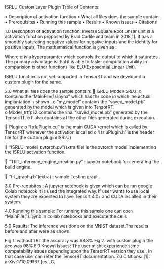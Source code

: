 ISRLU Custom Layer Plugin
Table of Contents:

•	Description of activation function
•	What all files does the sample contain
•	Prerequisites
•	Running this sample
•	Results
•	Known issues
•	Citations

1.0	Description of activation function:
Inverse Square Root Linear unit is a activation function proposed by Brad Carlile and team in 2018[1]. It  has a smoothly saturating negative values for negative inputs and the identity for positive inputs. The mathematical function is given as :

			   
Where α is a hyperparamter which controls the output to which it saturates . The primary advantage is that it is able to faster computation ability in comparision to other functions like ELU(Exponential Linear Unit).

ISRLU function is not yet supported in TensorRT and we developed a custom plugin for the same.

2.0	What all files does the sample contain:
	ISRLU Model/ISRLU:
o	Contains the “MainFile(1).ipynb” which has the code in which the actual implantation is shown . 
o	“my_model” contains the  “saved_model.pb” generated by the model which is given   into TensorRT.  
o	Model_trtfp32 contains the final “saved_model.pb” generated by the TensorRT.
o	It also contains all the other files generated during execution.


	Plugin:
o	“IsrluPlugin.cu” is the main CUDA kernel which is called  by TensorRT  whenever the activation is called
o	“IsrluPlugin.h” is the header file for the custom plugin(ISRLU)

	“ISRLU_model_pytorch.py”(extra file) is the pytorch model implementing the ISRLU activation function.

	“TRT_inference_engine_creation.py” : jupyter notebook for generating the build engine.

	“trt_graph.pb”(extra) : sample Testing graph.

3.0	Pre-requisites :
A jupyter notebook is given which can be run google Colab notebook It is used the integrated way. If user wants to use local system they are expected to have Tensort 4.0+ and CUDA installed in their system.

4.0	Running this sample:
For running this sample one can open “MainFile(1).ipynb in collab notebooks and execute the cells

5.0	Results: 
The inference was done on the  MNIST dataset.The results before and after were as shown:
                                           
Fig 1: without TRT the accuracy was  98.8%             Fig 2: with custom plugin the acc was 98%
6.0	Known Issues:
The user might experience some compatability issues depending upon the TensorRT version they use . In that case user can refer the TensorRT documentation.
7.0	Citations:
[1]: arXiv:1710.09967 [cs.LG]











